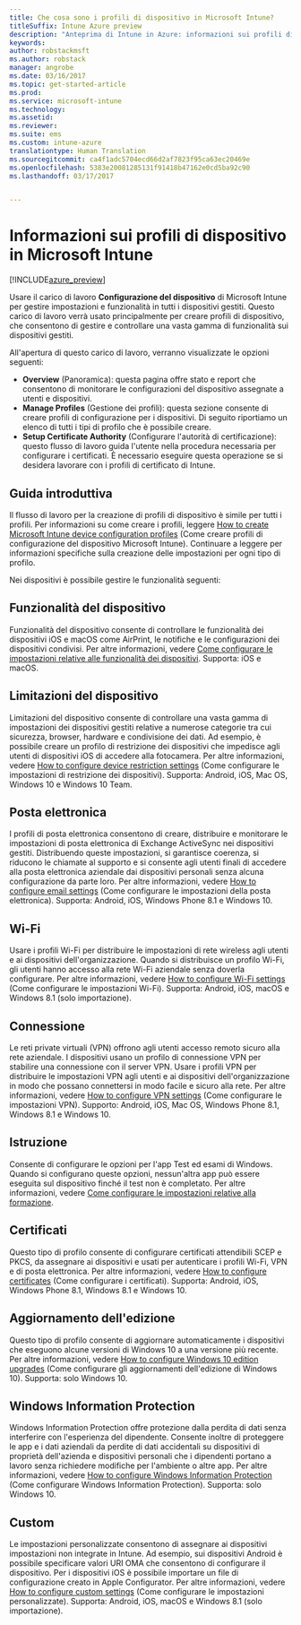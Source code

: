```yaml
---
title: Che cosa sono i profili di dispositivo in Microsoft Intune?
titleSuffix: Intune Azure preview
description: "Anteprima di Intune in Azure: informazioni sui profili di dispositivo Intune e sulle modalità di gestione e protezione dei dispositivi nell&quot;azienda."
keywords: 
author: robstackmsft
ms.author: robstack
manager: angrobe
ms.date: 03/16/2017
ms.topic: get-started-article
ms.prod: 
ms.service: microsoft-intune
ms.technology: 
ms.assetid: 
ms.reviewer: 
ms.suite: ems
ms.custom: intune-azure
translationtype: Human Translation
ms.sourcegitcommit: ca4f1adc5704ecd66d2af7823f95ca63ec20469e
ms.openlocfilehash: 5383e20081285131f91418b47162e0cd5ba92c90
ms.lasthandoff: 03/17/2017


---
```


# <a name="what-are-microsoft-intune-device-profiles"></a>Informazioni sui profili di dispositivo in Microsoft Intune

[!INCLUDE[azure_preview](../includes/azure_preview.md)]

Usare il carico di lavoro **Configurazione del dispositivo** di Microsoft Intune per gestire impostazioni e funzionalità in tutti i dispositivi gestiti. Questo carico di lavoro verrà usato principalmente per creare profili di dispositivo, che consentono di gestire e controllare una vasta gamma di funzionalità sui dispositivi gestiti.

All'apertura di questo carico di lavoro, verranno visualizzate le opzioni seguenti:

- **Overview** (Panoramica): questa pagina offre stato e report che consentono di monitorare le configurazioni del dispositivo assegnate a utenti e dispositivi.
- **Manage Profiles** (Gestione dei profili): questa sezione consente di creare profili di configurazione per i dispositivi. Di seguito riportiamo un elenco di tutti i tipi di profilo che è possibile creare.
- **Setup Certificate Authority** (Configurare l'autorità di certificazione): questo flusso di lavoro guida l'utente nella procedura necessaria per configurare i certificati. È necessario eseguire questa operazione se si desidera lavorare con i profili di certificato di Intune.

## <a name="getting-started"></a>Guida introduttiva

Il flusso di lavoro per la creazione di profili di dispositivo è simile per tutti i profili. Per informazioni su come creare i profili, leggere [How to create Microsoft Intune device configuration profiles](/intune-azure/configure-devices/how-to-create-device-profiles) (Come creare profili di configurazione del dispositivo Microsoft Intune). Continuare a leggere per informazioni specifiche sulla creazione delle impostazioni per ogni tipo di profilo.

Nei dispositivi è possibile gestire le funzionalità seguenti:

## <a name="device-features"></a>Funzionalità del dispositivo

Funzionalità del dispositivo consente di controllare le funzionalità dei dispositivi iOS e macOS come AirPrint, le notifiche e le configurazioni dei dispositivi condivisi.
Per altre informazioni, vedere [Come configurare le impostazioni relative alle funzionalità dei dispositivi](how-to-configure-device-features.md). Supporta: iOS e macOS.

## <a name="device-restrictions"></a>Limitazioni del dispositivo
Limitazioni del dispositivo consente di controllare una vasta gamma di impostazioni dei dispositivi gestiti relative a numerose categorie tra cui sicurezza, browser, hardware e condivisione dei dati. Ad esempio, è possibile creare un profilo di restrizione dei dispositivi che impedisce agli utenti di dispositivi iOS di accedere alla fotocamera.
Per altre informazioni, vedere [How to configure device restriction settings](how-to-configure-device-restrictions.md) (Come configurare le impostazioni di restrizione dei dispositivi). Supporta: Android, iOS, Mac OS, Windows 10 e Windows 10 Team.

## <a name="email"></a>Posta elettronica
I profili di posta elettronica consentono di creare, distribuire e monitorare le impostazioni di posta elettronica di Exchange ActiveSync nei dispositivi gestiti. Distribuendo queste impostazioni, si garantisce coerenza, si riducono le chiamate al supporto e si consente agli utenti finali di accedere alla posta elettronica aziendale dai dispositivi personali senza alcuna configurazione da parte loro.
Per altre informazioni, vedere [How to configure email settings](how-to-configure-email-settings.md) (Come configurare le impostazioni della posta elettronica). Supporta: Android, iOS, Windows Phone 8.1 e Windows 10.

## <a name="wi-fi"></a>Wi-Fi
Usare i profili Wi-Fi per distribuire le impostazioni di rete wireless agli utenti e ai dispositivi dell'organizzazione. Quando si distribuisce un profilo Wi-Fi, gli utenti hanno accesso alla rete Wi-Fi aziendale senza doverla configurare.
Per altre informazioni, vedere [How to configure Wi-Fi settings](how-to-configure-wi-fi-settings.md) (Come configurare le impostazioni Wi-Fi). Supporta: Android, iOS, macOS e Windows 8.1 (solo importazione).

## <a name="vpn"></a>Connessione
Le reti private virtuali (VPN) offrono agli utenti accesso remoto sicuro alla rete aziendale. I dispositivi usano un profilo di connessione VPN per stabilire una connessione con il server VPN. Usare i profili VPN per distribuire le impostazioni VPN agli utenti e ai dispositivi dell'organizzazione in modo che possano connettersi in modo facile e sicuro alla rete.
Per altre informazioni, vedere [How to configure VPN settings](how-to-configure-vpn-settings.md) (Come configurare le impostazioni VPN).
Supporto: Android, iOS, Mac OS, Windows Phone 8.1, Windows 8.1 e Windows 10.

## <a name="education"></a>Istruzione
Consente di configurare le opzioni per l'app Test ed esami di Windows. Quando si configurano queste opzioni, nessun'altra app può essere eseguita sul dispositivo finché il test non è completato.
Per altre informazioni, vedere [Come configurare le impostazioni relative alla formazione](how-to-configure-education-settings.md).

## <a name="certificates"></a>Certificati
Questo tipo di profilo consente di configurare certificati attendibili SCEP e PKCS, da assegnare ai dispositivi e usati per autenticare i profili Wi-Fi, VPN e di posta elettronica.
Per altre informazioni, vedere [How to configure certificates](how-to-configure-certificates.md) (Come configurare i certificati). Supporta: Android, iOS, Windows Phone 8.1, Windows 8.1 e Windows 10.

## <a name="edition-upgrade"></a>Aggiornamento dell'edizione
Questo tipo di profilo consente di aggiornare automaticamente i dispositivi che eseguono alcune versioni di Windows 10 a una versione più recente. Per altre informazioni, vedere [How to configure Windows 10 edition upgrades](how-to-configure-windows-10-edition-upgrade.md) (Come configurare gli aggiornamenti dell'edizione di Windows 10). Supporta: solo Windows 10.

## <a name="windows-information-protection"></a>Windows Information Protection
Windows Information Protection offre protezione dalla perdita di dati senza interferire con l'esperienza del dipendente. Consente inoltre di proteggere le app e i dati aziendali da perdite di dati accidentali su dispositivi di proprietà dell'azienda e dispositivi personali che i dipendenti portano a lavoro senza richiedere modifiche per l'ambiente o altre app.
Per altre informazioni, vedere [How to configure Windows Information Protection](how-to-configure-windows-information-protection.md) (Come configurare Windows Information Protection). Supporta: solo Windows 10.

## <a name="custom"></a>Custom
Le impostazioni personalizzate consentono di assegnare ai dispositivi impostazioni non integrate in Intune. Ad esempio, sui dispositivi Android è possibile specificare valori URI OMA che consentono di configurare il dispositivo. Per i dispositivi iOS è possibile importare un file di configurazione creato in Apple Configurator.
Per altre informazioni, vedere [How to configure custom settings](how-to-configure-custom-settings.md) (Come configurare le impostazioni personalizzate). Supporta: Android, iOS, macOS e Windows 8.1 (solo importazione).

